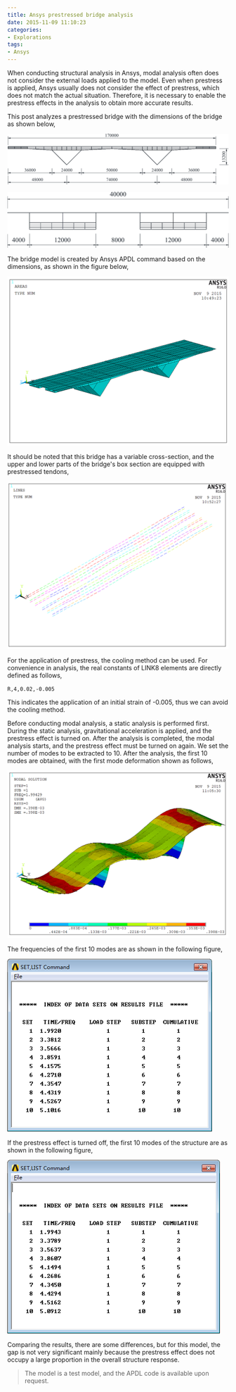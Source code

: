 ```yaml
---
title: Ansys prestressed bridge analysis
date: 2015-11-09 11:10:23
categories:
- Explorations
tags:
- Ansys
---
```


When conducting structural analysis in Ansys, modal analysis often does not consider the external loads applied to the model. Even when prestress is applied, Ansys usually does not consider the effect of prestress, which does not match the actual situation. Therefore, it is necessary to enable the prestress effects in the analysis to obtain more accurate results.

<!-- more -->

This post analyzes a prestressed bridge with the dimensions of the bridge as shown below,

![Dimension](/uploads/images/2015/AnsysPrestressedBridge1.svg)

![Dimension](/uploads/images/2015/AnsysPrestressedBridge2.svg)

The bridge model is created by Ansys APDL command based on the dimensions, as shown in the figure below,

![Model](/uploads/images/2015/AnsysPrestressedBridge3.png)

It should be noted that this bridge has a variable cross-section, and the upper and lower parts of the bridge's box section are equipped with prestressed tendons,

![Prestressed tendons](/uploads/images/2015/AnsysPrestressedBridge4.png)

For the application of prestress, the cooling method can be used. For convenience in analysis, the real constants of LINK8 elements are directly defined as follows,

```
R,4,0.02,-0.005
```

This indicates the application of an initial strain of -0.005, thus we can avoid the cooling method.

Before conducting modal analysis, a static analysis is performed first. During the static analysis, gravitational acceleration is applied, and the prestress effect is turned on. After the analysis is completed, the modal analysis starts, and the prestress effect must be turned on again. We set the number of modes to be extracted to 10. After the analysis, the first 10 modes are obtained, with the first mode deformation shown as follows,

![First mode](/uploads/images/2015/AnsysPrestressedBridge5.png)

The frequencies of the first 10 modes are as shown in the following figure,

![Frequencies with prestress](/uploads/images/2015/AnsysPrestressedBridge6.png)

If the prestress effect is turned off, the first 10 modes of the structure are as shown in the following figure,

![Frequencies no prestress](/uploads/images/2015/AnsysPrestressedBridge7.png)

Comparing the results, there are some differences, but for this model, the gap is not very significant mainly because the  prestress effect does not occupy a large proportion in the overall structure response.

> The model is a test model, and the APDL code is available upon request.